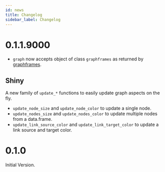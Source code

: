 ```yaml
---
id: news
title: Changelog
sidebar_label: Changelog
---
```


# 0.1.1.9000

- `graph` now accepts object of class `graphframes` as returned by [graphframes](https://github.com/rstudio/graphframes).

## Shiny

A new family of `update_*` functions to easily update graph aspects on the fly.

- `update_node_size` and `update_node_color` to update a single node.
- `update_nodes_size` and `update_nodes_color` to update multiple nodes from a data.frame.
- `update_link_source_color` and `update_link_target_color` to update a link source and target color.

# 0.1.0

Initial Version.
